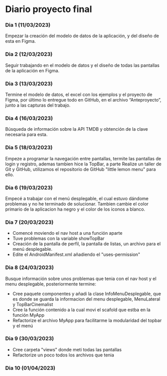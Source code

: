 # Diario proyecto final

### Dia 1 (11/03/2023)

Empezar la creación del modelo de datos de la aplicación, y del diseño de esta en Figma.

### Dia 2 (12/03/2023)

Seguir trabajando en el modelo de datos y el diseño de todas las pantallas de la aplicación en Figma.

### Dia 3 (13/03/2023)

Termine el modelo de datos, el excel con los ejemplos y el proyecto de Figma, por último lo entregue todo en GitHub, en el archivo “Anteproyecto”, junto a las capturas del trabajo.

### Dia 4 (16/03/2023)

Búsqueda de información sobre la API TMDB y obtención de la clave necesaria para esta.

### Dia 5 (18/03/2023)

Empeze a programar la navegación entre pantallas, termite las pantallas de login y registro, ademas tambien hice la TopBar, a parte Realize un taller de Git y GitHub, utilizamos el repositorio de GitHub "little lemon menu" para ello.

### Dia 6 (19/03/2023)

Empecé a trabajar con el menú desplegable, el cual estuvo dándome problemas y no he terminado de solucionar. Tambien cambie el color primario de la aplicacion ha negro y el color de los iconos a blanco.

### Dia 7 (20/03/2023)

- Comencé moviendo el nav host a una función aparte
- Tuve problemas con la variable showTopBar
- Creación de la pantalla de perfil, la pantalla de listas, un archivo para el menú desplegable.
- Edite el AndroidManifest.xml añadiendo el "uses-permission"

### Dia 8 (24/03/2023)

Busque información sobre unos problemas que tenia con el nav host y el menu desplegable, posteriormente termine:
- Cree paquete componentes y añadi la clase InfoMenuDesplegable, que es donde se guarda la informacion del menu desplegable, MenuLateral y TopBarCinemalist
- Cree la función contenido a la cual movi el scafold que estba en la función MyApp
- Refactorize el archivo MyApp para facilitarme la modularidad del topbar y el menú

### Dia 9 (30/03/2023)

- Cree carpeta "views" donde meti todas las pantallas
- Refactorize un poco todos los archivos que tenia

### Dia 10 (01/04/2023)